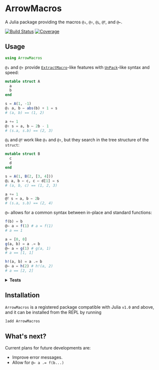 # ArrowMacros

A Julia package providing the macros `@↓`, `@↑`, `@⤓`, `@⤒`, and `@←`.

[![Build Status](https://github.com/antonuccig/ArrowMacros.jl/workflows/CI/badge.svg)](https://github.com/antonuccig/ArrowMacros.jl/actions)
[![Coverage](https://codecov.io/gh/antonuccig/ArrowMacros.jl/branch/master/graph/badge.svg)](https://codecov.io/gh/antonuccig/ArrowMacros.jl)

## Usage

```julia
using ArrowMacros
```

`@↓` and `@↑` provide [`ExtractMacro`](https://github.com/carlobaldassi/ExtractMacro.jl)-like features with [`UnPack`](https://github.com/mauro3/UnPack.jl)-like syntax and speed:
```julia
mutable struct A
  a
  b
end

s = A(1, -1)
@↓ a, b ← abs(b) + 1 = s
# (a, b) == (1, 2)

a += 1
@↑ s = a, b ← 2b - 1
# (s.a, s.b) == (2, 3)
```

`@⤓` and `@⤒` work like `@↓` and `@↑`, but they search in the tree structure of the `struct`:
```julia
mutable struct B
  c
  d
end

s = A(1, B(2, [3, 4]))
@⤓ a, b ← c, c ← d[1] = s
# (a, b, c) == (1, 2, 3)

a += 1
@⤒ s = a, b ← 2b
# (s.a, s.b) == (2, 4)
```

`@←` allows for a common syntax between in-place and standard functions:
```julia
f(b) = b
@← a = f(1) # a = f(1)
# a == 1

a = [0, 0]
g(a, b) = a .= b
@← a = g(1) # g(a, 1)
# a == [1, 1]

h!(a, b) = a .= b
@← a = h(2) # h!(a, 2)
# a == [2, 2]
```

<details><summary><b>Tests</b></summary>

```julia
using UnPack, ExtractMacro
using BenchmarkTools
```

```julia
s = A(1, [2, 3])
@btime @↓ a, b = s
@btime @unpack a, b = s
@btime @extract s : a b
```

```julia
julia>
  37.429 ns (0 allocations: 0 bytes)
  37.525 ns (0 allocations: 0 bytes)
  60.720 ns (0 allocations: 0 bytes)
```

</details>

## Installation

`ArrowMacros` is a registered package compatible with Julia `v1.0` and above, and it can be installed from the REPL by running
```julia
]add ArrowMacros
```

## What's next?

Current plans for future developments are:
- Improve error messages.
- Allow for `@← a .= f(b...)`
